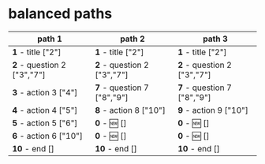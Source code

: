 # balanced paths

| path 1 | path 2 | path 3 |
| --- | --- | --- |
| **1** - title ["2"] | **1** - title ["2"] | **1** - title ["2"] |
| **2** - question 2 ["3","7"] | **2** - question 2 ["3","7"] | **2** - question 2 ["3","7"] |
| **3** - action 3 ["4"] | **7** - question 7 ["8","9"] | **7** - question 7 ["8","9"] |
| **4** - action 4 ["5"] | **8** - action 8 ["10"] | **9** - action 9 ["10"] |
| **5** - action 5 ["6"] | **0** - :new: [] | **0** - :new: [] |
| **6** - action 6 ["10"] | **0** - :new: [] | **0** - :new: [] |
| **10** - end [] | **10** - end [] | **10** - end [] |
